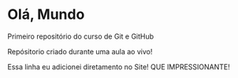# Olá, Mundo
 Primeiro repositório do curso de Git e GitHub

 Repósitorio criado durante uma aula ao vivo!
 
 Essa linha eu adicionei diretamento no Site! QUE IMPRESSIONANTE!
